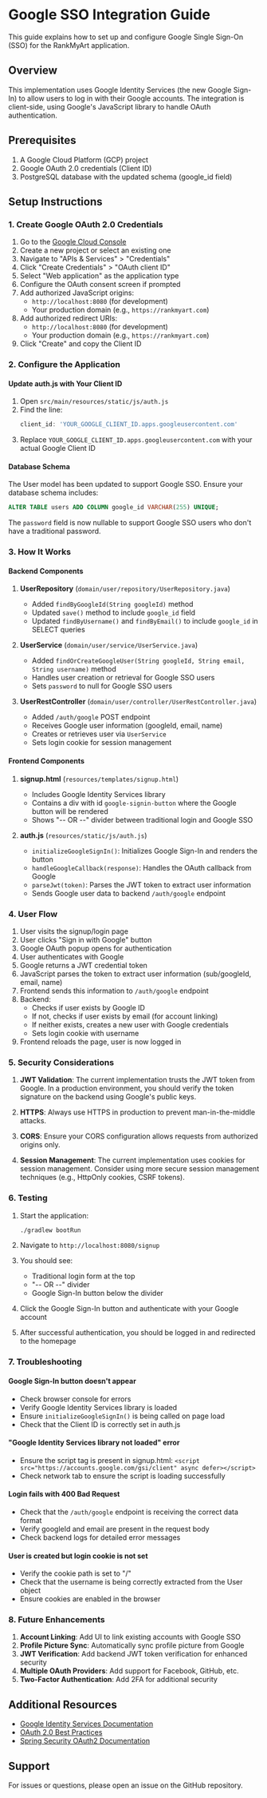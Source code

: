# Google SSO Integration Guide

This guide explains how to set up and configure Google Single Sign-On (SSO) for the RankMyArt application.

## Overview

This implementation uses Google Identity Services (the new Google Sign-In) to allow users to log in with their Google accounts. The integration is client-side, using Google's JavaScript library to handle OAuth authentication.

## Prerequisites

1. A Google Cloud Platform (GCP) project
2. Google OAuth 2.0 credentials (Client ID)
3. PostgreSQL database with the updated schema (google_id field)

## Setup Instructions

### 1. Create Google OAuth 2.0 Credentials

1. Go to the [Google Cloud Console](https://console.cloud.google.com/)
2. Create a new project or select an existing one
3. Navigate to "APIs & Services" > "Credentials"
4. Click "Create Credentials" > "OAuth client ID"
5. Select "Web application" as the application type
6. Configure the OAuth consent screen if prompted
7. Add authorized JavaScript origins:
   - `http://localhost:8080` (for development)
   - Your production domain (e.g., `https://rankmyart.com`)
8. Add authorized redirect URIs:
   - `http://localhost:8080` (for development)
   - Your production domain (e.g., `https://rankmyart.com`)
9. Click "Create" and copy the Client ID

### 2. Configure the Application

#### Update auth.js with Your Client ID

1. Open `src/main/resources/static/js/auth.js`
2. Find the line:
   ```javascript
   client_id: 'YOUR_GOOGLE_CLIENT_ID.apps.googleusercontent.com'
   ```
3. Replace `YOUR_GOOGLE_CLIENT_ID.apps.googleusercontent.com` with your actual Google Client ID

#### Database Schema

The User model has been updated to support Google SSO. Ensure your database schema includes:

```sql
ALTER TABLE users ADD COLUMN google_id VARCHAR(255) UNIQUE;
```

The `password` field is now nullable to support Google SSO users who don't have a traditional password.

### 3. How It Works

#### Backend Components

1. **UserRepository** (`domain/user/repository/UserRepository.java`)
   - Added `findByGoogleId(String googleId)` method
   - Updated `save()` method to include `google_id` field
   - Updated `findByUsername()` and `findByEmail()` to include `google_id` in SELECT queries

2. **UserService** (`domain/user/service/UserService.java`)
   - Added `findOrCreateGoogleUser(String googleId, String email, String username)` method
   - Handles user creation or retrieval for Google SSO users
   - Sets `password` to null for Google SSO users

3. **UserRestController** (`domain/user/controller/UserRestController.java`)
   - Added `/auth/google` POST endpoint
   - Receives Google user information (googleId, email, name)
   - Creates or retrieves user via `UserService`
   - Sets login cookie for session management

#### Frontend Components

1. **signup.html** (`resources/templates/signup.html`)
   - Includes Google Identity Services library
   - Contains a div with id `google-signin-button` where the Google button will be rendered
   - Shows "-- OR --" divider between traditional login and Google SSO

2. **auth.js** (`resources/static/js/auth.js`)
   - `initializeGoogleSignIn()`: Initializes Google Sign-In and renders the button
   - `handleGoogleCallback(response)`: Handles the OAuth callback from Google
   - `parseJwt(token)`: Parses the JWT token to extract user information
   - Sends Google user data to backend `/auth/google` endpoint

### 4. User Flow

1. User visits the signup/login page
2. User clicks "Sign in with Google" button
3. Google OAuth popup opens for authentication
4. User authenticates with Google
5. Google returns a JWT credential token
6. JavaScript parses the token to extract user information (sub/googleId, email, name)
7. Frontend sends this information to `/auth/google` endpoint
8. Backend:
   - Checks if user exists by Google ID
   - If not, checks if user exists by email (for account linking)
   - If neither exists, creates a new user with Google credentials
   - Sets login cookie with username
9. Frontend reloads the page, user is now logged in

### 5. Security Considerations

1. **JWT Validation**: The current implementation trusts the JWT token from Google. In a production environment, you should verify the token signature on the backend using Google's public keys.

2. **HTTPS**: Always use HTTPS in production to prevent man-in-the-middle attacks.

3. **CORS**: Ensure your CORS configuration allows requests from authorized origins only.

4. **Session Management**: The current implementation uses cookies for session management. Consider using more secure session management techniques (e.g., HttpOnly cookies, CSRF tokens).

### 6. Testing

1. Start the application:
   ```bash
   ./gradlew bootRun
   ```

2. Navigate to `http://localhost:8080/signup`

3. You should see:
   - Traditional login form at the top
   - "-- OR --" divider
   - Google Sign-In button below the divider

4. Click the Google Sign-In button and authenticate with your Google account

5. After successful authentication, you should be logged in and redirected to the homepage

### 7. Troubleshooting

#### Google Sign-In button doesn't appear
- Check browser console for errors
- Verify Google Identity Services library is loaded
- Ensure `initializeGoogleSignIn()` is being called on page load
- Check that the Client ID is correctly set in auth.js

#### "Google Identity Services library not loaded" error
- Ensure the script tag is present in signup.html: `<script src="https://accounts.google.com/gsi/client" async defer></script>`
- Check network tab to ensure the script is loading successfully

#### Login fails with 400 Bad Request
- Check that the `/auth/google` endpoint is receiving the correct data format
- Verify googleId and email are present in the request body
- Check backend logs for detailed error messages

#### User is created but login cookie is not set
- Verify the cookie path is set to "/"
- Check that the username is being correctly extracted from the User object
- Ensure cookies are enabled in the browser

### 8. Future Enhancements

1. **Account Linking**: Add UI to link existing accounts with Google SSO
2. **Profile Picture Sync**: Automatically sync profile picture from Google
3. **JWT Verification**: Add backend JWT token verification for enhanced security
4. **Multiple OAuth Providers**: Add support for Facebook, GitHub, etc.
5. **Two-Factor Authentication**: Add 2FA for additional security

## Additional Resources

- [Google Identity Services Documentation](https://developers.google.com/identity/gsi/web)
- [OAuth 2.0 Best Practices](https://oauth.net/2/)
- [Spring Security OAuth2 Documentation](https://docs.spring.io/spring-security/reference/servlet/oauth2/index.html)

## Support

For issues or questions, please open an issue on the GitHub repository.
